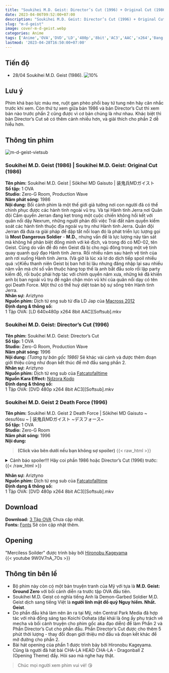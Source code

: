 ```yaml
---
title: "Soukihei M.D. Geist: Director’s Cut (1996) + Original Cut (1986) & Soukihei M.D. Geist 2 Death Force (1996)"
date: 2023-04-06T09:52:00+07:00
description: "Soukihei M.D. Geist: Director’s Cut (1996) + Original Cut (1986) & Soukihei M.D. Geist 2 Death Force (1996) DVD/LD Vietsub"
slug: "m-d-geist"
image: cover-m-d-geist.webp
categories: Anime
tags: ['Anime','OVA','DVD','LD','480p','8bit','AC3','AAC','x264','Đang tiến hành']
lastmod: '2023-04-28T16:50:00+07:00'
---
```

## Tiến độ   
- 28/04 Soukihei M.D. Geist (1986). ![10%](https://progress-bar.dev/10?title=tiến-độ)
## Lưu ý    
Phim khá bạo lực máu me, ruột gan phèo phổi bay tứ tung nên hãy cân nhắc trước khi xem. Còn thứ tự xem giữa bản 1986 và bản Director’s Cut thì xem bản nào trước phần 2 cũng được vì cơ bản chúng là như nhau. Khác biệt thì bản Director’s Cut sẽ có thêm cảnh nhiều hơn, và giải thích cho phần 2 dễ hiểu hơn.   
## Thông tin phim   
![m-d-geist-vietsub](m-d-geist-1.webp)
### Soukihei M.D. Geist (1986) | Soukihei M.D. Geist: Original Cut (1986)
**Tên phim:** Soukihei M.D. Geist | Sōkihei MD Gaisuto | 装鬼兵MDガイスト   
**Số tập:** 1 OVA  
**Studio:** Zero-G Room, Production Wave   
**Năm phát sóng:** 1986   
**Nội dung:** Bối cảnh phim là một thế giới giả tưởng nơi con người đã có thể chinh phục được các hành tinh ngoài vũ trụ. Và tại Hành tinh Jerra nơi Quân đội Cầm quyền Jerran đang kẹt trong một cuộc chiến không hồi kết với quân nổi dậy Nexrum, những người phản đối việc Trái đất nắm quyền kiểm soát các hành tinh thuộc địa ngoài vụ trụ như Hành tinh Jerra. Quân đội Jerran đã đưa ra giải pháp để dập tắt nổi loạn đó là phát triển lực lượng gọi là **Most Dangerous Soldier** - **M.D.**, nhưng vấn đề là lực lượng này tàn sát mà không hề phân biệt đồng minh với kẻ địch, và trong đó có MD-02, tên Geist. Cũng do vấn đề đó nên Geist đã bị cho ngủ đông trong một vệ tinh quay quanh quỹ đạo Hành tinh Jerra. Rồi nhiều năm sau hành vệ tinh của anh rơi xuống Hành tinh Jerra. (Và giờ là lúc xà lơ do dịch tiếp spoil nhiều quá :v)Kiểu thanh niên Geist bị ban hơi bị lâu nhưng đăng nhập lại sau nhiều năm vẫn mà chỉ số vẫn thuộc hàng top thế là anh bắt đầu solo rồi lập party kiếm đồ, rồi buộc phải hợp tác với chính quyền năm xưa, những kẻ đã khiến anh bị ban ngoài vũ trụ để ngăn chặn món vũ khí của quân nổi dạy có tên gọi Death Force. Một thứ có thể huỷ diệt toàn bộ sự sống trên Hành tinh Jerra.  
**Nhân sự:** Ariztyno   
**Nguồn phim:** Dịch từ eng sub từ đĩa LD Jap của [Macross 2012](https://nyaa.si/view/860370)   
**Định dạng & thông số:**      
1 Tập OVA: [LD 640x480p x264 8bit AAC][Softsub].mkv 
### Soukihei M.D. Geist: Director’s Cut (1996)
**Tên phim:** Soukihei M.D. Geist: Director’s Cut   
**Số tập:** 1 OVA  
**Studio:** Zero-G Room, Production Wave   
**Năm phát sóng:** 1996   
**Nội dung:** *(Tương tự bản gốc 1986)* Sẽ khác vài cảnh và được thêm đoạn giới thiệu cũng như đoạn kết thúc để mở đầu sang phần 2.   
**Nhân sự:** Ariztyno   
**Nguồn phim:** Dịch từ eng sub của [Fatcatofalltime](https://nyaa.si/view/1606672)   
**Nguồn Kara Effect:** [Ndzora Kodo](https://www.youtube.com/watch?v=Tqan1oLmwzw&list=PLVZ3mcYoEp6Eo35_OWghJVzaTb5xkGEwq&index=5)   
**Định dạng & thông số:**      
1 Tập OVA: [DVD 480p x264 8bit AC3][Softsub].mkv   
### Soukihei M.D. Geist 2 Death Force (1996)
**Tên phim:** Soukihei M.D. Geist 2 Death Force | Sōkihei MD Gaisuto ~ desufōsu ~ | 装鬼兵MDガイスト ~デスフォース~   
**Số tập:** 1 OVA  
**Studio:** Zero-G Room   
**Năm phát sóng:** 1996   
**Nội dung:**   
>**(Click vào bên dưới nếu bạn không sợ spoiler)**
{{< raw_html >}}  
<details> 
  <summary>Cảnh báo spoiler!!! Hãy coi phần 1986 hoặc Director’s Cut (1996) trước:</summary>
   Trong chưa đầy một năm sau khi Geist kích hoạt Death Force, thứ đã quét sạch phần lớn dân cư trên Hành tinh Jerra. Để không cảm thấy nhàn rỗi Geist đã quyết định sẽ đi tùng xẻo lũ máy móc Death Force. Tàn dư của dân số trên Jerra đã bó trốn đến một khu vực hẻo lánh nằm dưới sự kiểm soát của kẻ từng thuộc lực lượng MDS, là Krauser hay MD-01. Gã ta đã sống sót khỏi Death Force nhờ công nghệ tích hợp trong pháo đài của mình. Và rồi chuyện gì đến cũng đến Geist đã chạm trán với Krauser và bị hắn đánh bại te tua. Cay cú Geist quyết định báo thù, còn kết cục của việc báo thù thế nào thì mời bạn xem phim để biết chứ kể mất hay.
</details>
{{< /raw_html >}} 

**Nhân sự:** Ariztyno   
**Nguồn phim:** Dịch từ eng sub của [Fatcatofalltime](https://nyaa.si/view/1606672)   
**Định dạng & thông số:**      
1 Tập OVA: [DVD 480p x264 8bit AC3][Softsub].mkv   
## Download    
**Download:** [3 Tập OVA](https://terabox.com/) Chưa cập nhật.   
**Fonts:** [Fonts](https://github.com/Ariztynfansub/m.d.g-s-fonts/archive/refs/heads/main.zip) Sẽ còn cập nhật thêm.
## Opening   
"Merciless Soilder" được trình bày bởi [Hironobu Kageyama](https://en.wikipedia.org/wiki/Hironobu_Kageyama)  
{{< youtube 9W0V7nA_7Os >}}
## Thông tin bên lề
- Bộ phim này còn có một bản truyện tranh của Mỹ với tựa là **M.D. Geist: Ground Zero** với bối cảnh diễn ra trước tập OVA đầu tiên.
- Soukihei M.D. Geist có nghĩa tiếng Anh là Demon-Garbed Soldier M.D. Geist dịch sang tiếng Việt là **người lính mặt đồ quỷ Nguy hiểm. Nhất. Geist**.
- Do phần đầu khá làm nên ăn ra tại Mỹ, nên Central Park Media đã hợp tác với nhà đồng sáng tạo Koichi Oohata (đại khái là ông ấy phụ trách vẽ mecha và bối cảnh truyện cho phim gốc aka đạo diễn) để làm Phần 2 và Phần Director’s Cut cho phần đầu. Phần Director’s Cut được cho thêm 5 phút thời lượng - thay đổi đoạn giới thiệu mở đầu và đoạn kết khác để mở đường cho phần 2.   
- Bài hát opening của phần 1 được trình bảy bởi Hironobu Kageyama. Cũng là người đã hát bài CHA-LA HEAD CHA-LA - Dragonball Z (Opening Theme) đấy. Hỏi sao mà nghe hay thật.
> Chúc mọi người xem phim vui vẻ! 😘